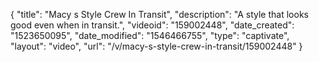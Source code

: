 {
    "title": "Macy s Style Crew In Transit",
    "description": "A style that looks good even when in transit.",
    "videoid": "159002448",
    "date_created": "1523650095",
    "date_modified": "1546466755",
    "type": "captivate",
    "layout": "video",
    "url": "\/v\/macy-s-style-crew-in-transit\/159002448"
}